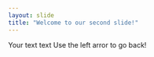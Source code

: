 ```yaml
---
layout: slide
title: "Welcome to our second slide!"
---
```

Your text text
Use the left arror to go back!
